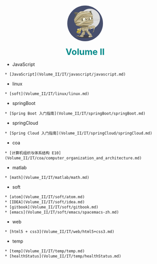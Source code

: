 <br>
<div style="text-align: center">
<a href="#"><img style="width:7rem;border-radius:50%;" src="favicon.gif"></img></a>
<br>
<p>
<a href="#/Volume_II/welcome" class="name">Volume II</a>
</div>

<style>
a {
    text-decoration: none;
}
.name {
    font-size: 1.7rem;
    color: darkcyan;
    font-weight: bold;
}
</style>
<!----------->
<span class='side-title'>

* JavaScript
</span>

    * [JavaScript](Volume_II/IT/javascript/javascript.md) 
<!----------->
<span class='side-title'>

* linux
</span>

    * [soft](Volume_II/IT/linux/linux.md) 

<!----------->
<span class='side-title'>

* springBoot
</span>

    * [Spring Boot 入门指南](Volume_II/IT/springBoot/springBoot.md) 

<!----------->
<span class='side-title'>

* springCloud
</span>

    * [Spring Cloud 入门指南](Volume_II/IT/springCloud/springCloud.md) 
<!----------->
<span class='side-title'>

* coa
</span>

    * [计算机组织与体系结构 E10](Volume_II/IT/coa/computer_organization_and_architecture.md) 


<!----------->
<span class='side-title'>

* matlab
</span>

    * [math](Volume_II/IT/matlab/math.md)

<!----------->
<span class='side-title'>

* soft
</span>

    * [atom](Volume_II/IT/soft/atom.md)
    * [IDEA](Volume_II/IT/soft/idea.md)
    * [gitbook](Volume_II/IT/soft/gitbook.md)
    * [emacs](Volume_II/IT/soft/emacs/spacemacs-zh.md)


<!----------->
<span class='side-title'>

* web
</span>

    * [html5 + css3](Volume_II/IT/web/html5+css3.md)


<!----------->
<span class='side-title'>

* temp
</span>

    * [temp](Volume_II/IT/temp/temp.md)
    * [healthStatus](Volume_II/IT/temp/healthStatus.md)
